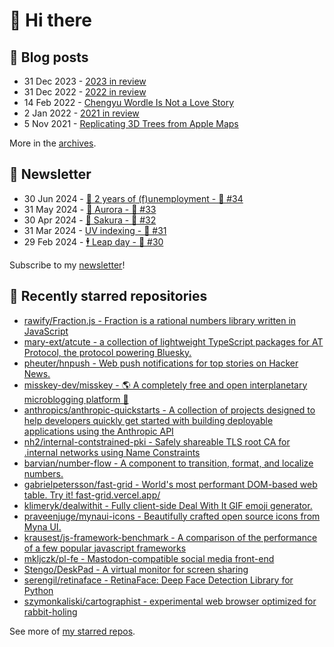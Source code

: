 # 👋 Hi there

## 📝 Blog posts

<!-- feed start -->
- 31 Dec 2023 - [2023 in review](https://cheeaun.com/blog/2023/12/2023-in-review/)
- 31 Dec 2022 - [2022 in review](https://cheeaun.com/blog/2022/12/2022-in-review/)
- 14 Feb 2022 - [Chengyu Wordle Is Not a Love Story](https://cheeaun.com/blog/2022/02/chengyu-wordle-is-not-a-love-story/)
- 2 Jan 2022 - [2021 in review](https://cheeaun.com/blog/2022/01/2021-in-review/)
- 5 Nov 2021 - [Replicating 3D Trees from Apple Maps](https://cheeaun.com/blog/2021/11/replicating-3d-trees-apple-maps/)
<!-- feed end -->

More in the [archives](https://cheeaun.com/blog/archives/).

## 📰 Newsletter

<!-- newsletter start -->
- 30 Jun 2024 - [🎂 2 years of (f)unemployment - 🥫 #34](https://cheeaun.substack.com/p/2-years-of-funemployment-34)
- 31 May 2024 - [🌌 Aurora - 🥫 #33](https://cheeaun.substack.com/p/aurora-33)
- 30 Apr 2024 - [🌸 Sakura - 🥫 #32](https://cheeaun.substack.com/p/sakura-32)
- 31 Mar 2024 - [UV indexing - 🥫 #31](https://cheeaun.substack.com/p/uv-indexing-31)
- 29 Feb 2024 - [🕴️ Leap day - 🥫 #30](https://cheeaun.substack.com/p/leap-day-30)
<!-- newsletter end -->

Subscribe to my [newsletter](https://cheeaun.substack.com/)!

## 🌟 Recently starred repositories

<!-- starred repos start -->
- [rawify/Fraction.js - Fraction is a rational numbers library written in JavaScript](https://github.com/rawify/Fraction.js)
- [mary-ext/atcute - a collection of lightweight TypeScript packages for AT Protocol, the protocol powering Bluesky.](https://github.com/mary-ext/atcute)
- [pheuter/hnpush - Web push notifications for top stories on Hacker News.](https://github.com/pheuter/hnpush)
- [misskey-dev/misskey - 🌎 A completely free and open interplanetary microblogging platform 🚀](https://github.com/misskey-dev/misskey)
- [anthropics/anthropic-quickstarts - A collection of projects designed to help developers quickly get started with building deployable applications using the Anthropic API](https://github.com/anthropics/anthropic-quickstarts)
- [nh2/internal-contstrained-pki - Safely shareable TLS root CA for .internal networks using Name Constraints](https://github.com/nh2/internal-contstrained-pki)
- [barvian/number-flow - A component to transition, format, and localize numbers.](https://github.com/barvian/number-flow)
- [gabrielpetersson/fast-grid - World's most performant DOM-based web table. Try it! fast-grid.vercel.app/](https://github.com/gabrielpetersson/fast-grid)
- [klimeryk/dealwithit - Fully client-side Deal With It GIF emoji generator.](https://github.com/klimeryk/dealwithit)
- [praveenjuge/mynaui-icons - Beautifully crafted open source icons from Myna UI.](https://github.com/praveenjuge/mynaui-icons)
- [krausest/js-framework-benchmark - A comparison of the performance of a few popular javascript frameworks](https://github.com/krausest/js-framework-benchmark)
- [mkljczk/pl-fe - Mastodon-compatible social media front-end](https://github.com/mkljczk/pl-fe)
- [Stengo/DeskPad - A virtual monitor for screen sharing](https://github.com/Stengo/DeskPad)
- [serengil/retinaface - RetinaFace: Deep Face Detection Library for Python](https://github.com/serengil/retinaface)
- [szymonkaliski/cartographist - experimental web browser optimized for rabbit-holing](https://github.com/szymonkaliski/cartographist)
<!-- starred repos end -->

See more of [my starred repos](https://github.com/stars/cheeaun/).
